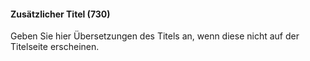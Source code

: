 #### Zusätzlicher Titel (730)
Geben Sie hier Übersetzungen des Titels an, wenn diese nicht auf der Titelseite erscheinen.